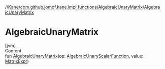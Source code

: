 //[Kane](../../index.md)/[com.github.jomof.kane.impl.functions](../index.md)/[AlgebraicUnaryMatrix](index.md)/[AlgebraicUnaryMatrix](-algebraic-unary-matrix.md)



# AlgebraicUnaryMatrix  
[jvm]  
Content  
fun [AlgebraicUnaryMatrix](-algebraic-unary-matrix.md)(op: [AlgebraicUnaryScalarFunction](../-algebraic-unary-scalar-function/index.md), value: [MatrixExpr](../../com.github.jomof.kane.impl/-matrix-expr/index.md))  



